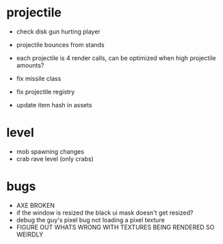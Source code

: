 # projectile

* check disk gun hurting player
* projectile bounces from stands
* each projectile is 4 render calls, can be optimized when high projectile amounts?

* fix missile class
* fix projectile registry

* update item hash in assets

# level

* mob spawning changes
* crab rave level (only crabs)

# bugs

* AXE BROKEN
* if the window is resized the black ui mask doesn't get resized?
* debug the guy's pixel bug not loading a pixel texture
* FIGURE OUT WHATS WRONG WITH TEXTURES BEING RENDERED SO WEIRDLY